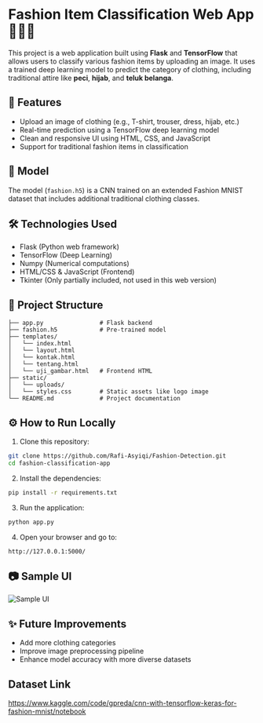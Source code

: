 # Fashion Item Classification Web App 👕👖🧥

This project is a web application built using **Flask** and **TensorFlow** that allows users to classify various fashion items by uploading an image. It uses a trained deep learning model to predict the category of clothing, including traditional attire like **peci**, **hijab**, and **teluk belanga**.

## 🚀 Features
- Upload an image of clothing (e.g., T-shirt, trouser, dress, hijab, etc.)
- Real-time prediction using a TensorFlow deep learning model
- Clean and responsive UI using HTML, CSS, and JavaScript
- Support for traditional fashion items in classification

## 🧠 Model
The model (`fashion.h5`) is a CNN trained on an extended Fashion MNIST dataset that includes additional traditional clothing classes.

## 🛠 Technologies Used
- Flask (Python web framework)
- TensorFlow (Deep Learning)
- Numpy (Numerical computations)
- HTML/CSS & JavaScript (Frontend)
- Tkinter (Only partially included, not used in this web version)

## 📁 Project Structure
```
├── app.py                # Flask backend
├── fashion.h5            # Pre-trained model
├── templates/
│   └── index.html
│   └── layout.html
│   └── kontak.html
│   └── tentang.html
│   └── uji_gambar.html   # Frontend HTML
├── static/
│   └── uploads/
│   └── styles.css        # Static assets like logo image
└── README.md             # Project documentation
```

## ⚙️ How to Run Locally
1. Clone this repository:
```bash
git clone https://github.com/Rafi-Asyiqi/Fashion-Detection.git
cd fashion-classification-app
```

2. Install the dependencies:
```bash
pip install -r requirements.txt
```

3. Run the application:
```bash
python app.py
```

4. Open your browser and go to:
```
http://127.0.0.1:5000/
```

## 📷 Sample UI
![Sample UI](static/uploads/sample_ui.png)

## ✨ Future Improvements
- Add more clothing categories
- Improve image preprocessing pipeline
- Enhance model accuracy with more diverse datasets



## Dataset Link
https://www.kaggle.com/code/gpreda/cnn-with-tensorflow-keras-for-fashion-mnist/notebook
